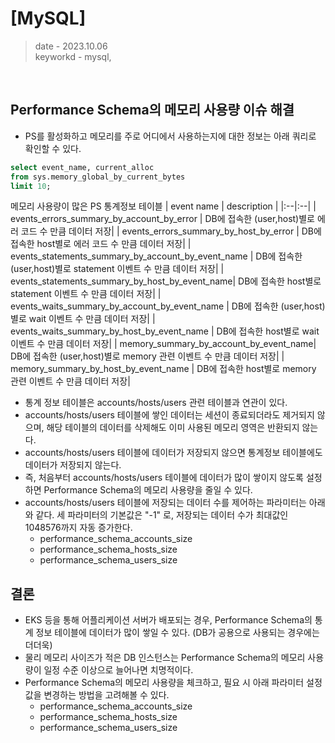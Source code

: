 # [MySQL] 
> date - 2023.10.06  
> keyworkd - mysql, 
> 

<br>

## Performance Schema의 메모리 사용량 이슈 해결
* PS를 활성화하고 메모리를 주로 어디에서 사용하는지에 대한 정보는 아래 쿼리로 확인할 수 있다.
```sql
select event_name, current_alloc 
from sys.memory_global_by_current_bytes 
limit 10;
```

메모리 사용량이 많은 PS 통계정보 테이블
| event name | description |
|:--|:--|
| events_errors_summary_by_account_by_error	| DB에 접속한 (user,host)별로 에러 코드 수 만큼 데이터 저장| 
| events_errors_summary_by_host_by_error	| DB에 접속한 host별로 에러 코드 수 만큼 데이터 저장| 
| events_statements_summary_by_account_by_event_name	| DB에 접속한 (user,host)별로 statement 이벤트 수 만큼 데이터 저장| 
| events_statements_summary_by_host_by_event_name| 	DB에 접속한 host별로 statement 이벤트 수 만큼 데이터 저장| 
| events_waits_summary_by_account_by_event_name	| DB에 접속한 (user,host)별로 wait 이벤트 수 만큼 데이터 저장| 
| events_waits_summary_by_host_by_event_name	| DB에 접속한 host별로 wait 이벤트 수 만큼 데이터 저장| 
| memory_summary_by_account_by_event_name| 	DB에 접속한 (user,host)별로 memory 관련 이벤트 수 만큼 데이터 저장| 
| memory_summary_by_host_by_event_name	| DB에 접속한 host별로 memory 관련 이벤트 수 만큼 데이터 저장| 

* 통계 정보 테이블은 accounts/hosts/users 관련 테이블과 연관이 있다.
* accounts/hosts/users 테이블에 쌓인 데이터는 세션이 종료되더라도 제거되지 않으며, 해당 테이블의 데이터를 삭제해도 이미 사용된 메모리 영역은 반환되지 않는다.
* accounts/hosts/users 테이블에 데이터가 저장되지 않으면 통계정보 테이블에도 데이터가 저장되지 않는다.
* 즉, 처음부터 accounts/hosts/users 테이블에 데이터가 많이 쌓이지 않도록 설정하면 Performance Schema의 메모리 사용량을 줄일 수  있다.
* accounts/hosts/users 테이블에 저장되는 데이터 수를 제어하는 파라미터는 아래와 같다. 세 파라미터의 기본값은 "-1" 로, 저장되는 데이터 수가 최대값인 1048576까지 자동 증가한다.
  * performance_schema_accounts_size
  * performance_schema_hosts_size
  * performance_schema_users_size

## 결론
* EKS 등을 통해 어플리케이션 서버가 배포되는 경우, Performance Schema의 통계 정보 테이블에 데이터가 많이 쌓일 수 있다. (DB가 공용으로 사용되는 경우에는 더더욱)
* 물리 메모리 사이즈가 적은 DB 인스턴스는 Performance Schema의 메모리 사용량이 일정 수준 이상으로 늘어나면 치명적이다.
* Performance Schema의 메모리 사용량을 체크하고, 필요 시 아래 파라미터 설정값을 변경하는 방법을 고려해볼 수 있다.
  * performance_schema_accounts_size
  * performance_schema_hosts_size
  * performance_schema_users_size








